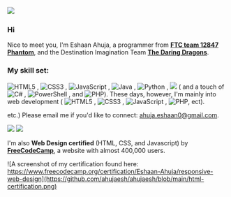 ![](http://github-profile-summary-cards.vercel.app/api/cards/profile-details?username=ahujaesh&theme=transparent)


### Hi
Nice to meet you, I'm Eshaan Ahuja, a programmer from [**FTC team 12847 Phantom**](https://phantom12857.com), and the Destination Imagination Team [**The Daring Dragons**](https://ahujaesh.github.io). 
 
### **My skill set:** 
 ![HTML5](https://img.shields.io/badge/html5-%23E34F26.svg?style=plastic&logo=html5&logoColor=white)
, ![CSS3](https://img.shields.io/badge/css3-%231572B6.svg?style=plastic&logo=css3&logoColor=white)
, ![JavaScript](https://img.shields.io/badge/javascript-%23323330.svg?style=plastic&logo=javascript&logoColor=%23F7DF1E)
, ![Java](https://img.shields.io/badge/java-%23ED8B00.svg?style=plastic&logo=openjdk&logoColor=white)
, ![Python](https://img.shields.io/badge/python-3670A0?style=plastic&logo=python&logoColor=ffdd54)
, <img src="https://img.shields.io/badge/-.ino_(Arduino code)-blue"> 
( and a touch of ![C#](https://img.shields.io/badge/c%23-%23239120.svg?style=plastic&logo=csharp&logoColor=white)
, ![PowerShell](https://img.shields.io/badge/PowerShell-%235391FE.svg?style=plastic&logo=powershell&logoColor=white)
, and ![PHP](https://img.shields.io/badge/php-%23777BB4.svg?style=plastic&logo=php&logoColor=white)). These days, however, I'm mainly into web development ( ![HTML5](https://img.shields.io/badge/html5-%23E34F26.svg?style=plastic&logo=html5&logoColor=white)
, ![CSS3](https://img.shields.io/badge/css3-%231572B6.svg?style=plastic&logo=css3&logoColor=white)
, ![JavaScript](https://img.shields.io/badge/javascript-%23323330.svg?style=plastic&logo=javascript&logoColor=%23F7DF1E)
, ![PHP](https://img.shields.io/badge/php-%23777BB4.svg?style=plastic&logo=php&logoColor=white), ect).

 etc.) Please email me if you'd like to connect: ahuja.eshaan0@gmail.com.

   
![](http://github-profile-summary-cards.vercel.app/api/cards/most-commit-language?username=ahujaesh&theme=transparent)
![](http://github-profile-summary-cards.vercel.app/api/cards/stats?username=ahujaesh&theme=transparent)

   I'm also **Web Design certified** (HTML, CSS, and Javascript) by [**FreeCodeCamp**](https://www.freecodecamp.org/), a website with almost 400,000 users.
   
   ![A screenshot of my certification found here: https://www.freecodecamp.org/certification/Eshaan-Ahuja/responsive-web-design](https://github.com/ahujaesh/ahujaesh/blob/main/html-certification.png)

<!---
ahujaesh/ahujaesh is a ✨ special ✨ repository because its `README.md` (this file) appears on your GitHub profile.
You can click the Preview link to take a look at your changes.
--->


